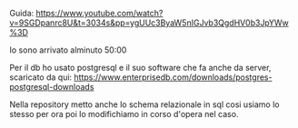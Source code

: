 Guida:
https://www.youtube.com/watch?v=9SGDpanrc8U&t=3034s&pp=ygUUc3ByaW5nIGJvb3QgdHV0b3JpYWw%3D

Io sono arrivato alminuto 50:00

Per il db ho usato postgresql e il suo software che fa anche da server, scaricato da qui:
https://www.enterprisedb.com/downloads/postgres-postgresql-downloads

Nella repository metto anche lo schema relazionale in sql cosi usiamo lo stesso per ora poi lo modifichiamo in corso d'opera 
nel caso.
